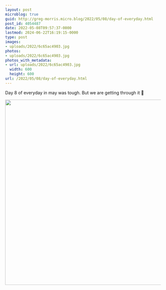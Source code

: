 ```yaml
---
layout: post
microblog: true
guid: http://greg-morris.micro.blog/2022/05/08/day-of-everyday.html
post_id: 4054487
date: 2022-05-08T09:57:37-0000
lastmod: 2024-06-22T16:19:15-0000
type: post
images:
- uploads/2022/6c65ac4903.jpg
photos:
- uploads/2022/6c65ac4903.jpg
photos_with_metadata:
- url: uploads/2022/6c65ac4903.jpg
  width: 600
  height: 600
url: /2022/05/08/day-of-everyday.html
---
```

Day 8 of everyday in may was tough. But we are getting through it 💪

<img src="uploads/2022/6c65ac4903.jpg" width="600" height="600" alt="" />
